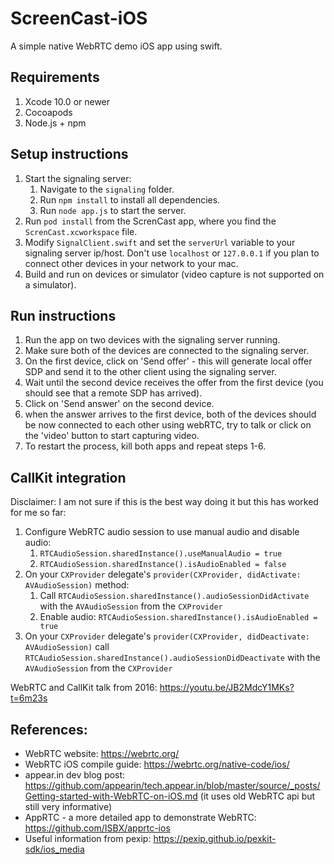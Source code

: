 # ScreenCast-iOS
A simple native WebRTC demo iOS app using swift. 


## Requirements
1. Xcode 10.0 or newer
2. Cocoapods
3. Node.js + npm



## Setup instructions
1. Start the signaling server:
    1. Navigate to the `signaling` folder.
    2. Run `npm install` to install all dependencies.
    3. Run `node app.js` to start the server.
2. Run `pod install` from the ScrenCast app, where you find the `ScrenCast.xcworkspace` file.
3. Modify `SignalClient.swift` and set the `serverUrl` variable to your signaling server ip/host. Don't use `localhost` or `127.0.0.1` if you plan to connect other devices in your network to your mac.
4. Build and run on devices or simulator (video capture is not supported on a simulator).

## Run instructions
1. Run the app on two devices with the signaling server running.
2. Make sure both of the devices are connected to the signaling server.
3. On the first device, click on 'Send offer' - this will generate local offer SDP and send it to the other client using the signaling server.
4. Wait until the second device receives the offer from the first device (you should see that a remote SDP has arrived).
5. Click on 'Send answer' on the second device.
6. when the answer arrives to the first device, both of the devices should be now connected to each other using webRTC, try to talk or click on the 'video' button to start capturing video.
7. To restart the process, kill both apps and repeat steps 1-6.


## CallKit integration
Disclaimer: I am not sure if this is the best way doing it but this has worked for me so far:

1. Configure WebRTC audio session to use manual audio and disable audio: 
    1. `RTCAudioSession.sharedInstance().useManualAudio = true`
    2. `RTCAudioSession.sharedInstance().isAudioEnabled = false`
2. On your `CXProvider` delegate's `provider(CXProvider, didActivate: AVAudioSession)` method:
    1. Call `RTCAudioSession.sharedInstance().audioSessionDidActivate` with the `AVAudioSession` from the `CXProvider`
    2. Enable audio: `RTCAudioSession.sharedInstance().isAudioEnabled = true` 
3. On your `CXProvider` delegate's `provider(CXProvider, didDeactivate: AVAudioSession)` call `RTCAudioSession.sharedInstance().audioSessionDidDeactivate` with the `AVAudioSession` from the `CXProvider`

WebRTC and CallKit talk from 2016: https://youtu.be/JB2MdcY1MKs?t=6m23s

## References:
* WebRTC website: https://webrtc.org/
* WebRTC iOS compile guide: https://webrtc.org/native-code/ios/
* appear.in dev blog post: https://github.com/appearin/tech.appear.in/blob/master/source/_posts/Getting-started-with-WebRTC-on-iOS.md (it uses old WebRTC api but still very informative)
* AppRTC - a more detailed app to demonstrate WebRTC: https://github.com/ISBX/apprtc-ios
* Useful information from pexip: https://pexip.github.io/pexkit-sdk/ios_media



